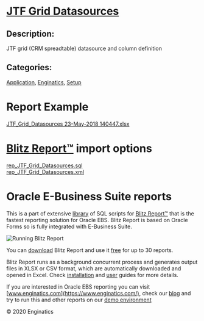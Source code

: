 # [JTF Grid Datasources](https://www.enginatics.com/reports/jtf-grid-datasources)
## Description: 
JTF grid (CRM spreadtable) datasource and column definition
## Categories: 
[Application](https://www.enginatics.com/library/?pg=1&category[]=Application), [Enginatics](https://www.enginatics.com/library/?pg=1&category[]=Enginatics), [Setup](https://www.enginatics.com/library/?pg=1&category[]=Setup)
# Report Example
[JTF_Grid_Datasources 23-May-2018 140447.xlsx](https://www.enginatics.com/example/jtf-grid-datasources)
# [Blitz Report™](https://www.enginatics.com/blitz-report) import options
[rep_JTF_Grid_Datasources.sql](https://www.enginatics.com/export/jtf-grid-datasources)\
[rep_JTF_Grid_Datasources.xml](https://www.enginatics.com/xml/jtf-grid-datasources)
# Oracle E-Business Suite reports

This is a part of extensive [library](https://www.enginatics.com/library/) of SQL scripts for [Blitz Report™](https://www.enginatics.com/blitz-report/) that is the fastest reporting solution for Oracle EBS. Blitz Report is based on Oracle Forms so is fully integrated with E-Business Suite. 

![Running Blitz Report](https://www.enginatics.com/wp-content/uploads/2018/01/Running-blitz-report.png) 

You can [download](https://www.enginatics.com/download/) Blitz Report and use it [free](https://www.enginatics.com/pricing/) for up to 30 reports. 

Blitz Report runs as a background concurrent process and generates output files in XLSX or CSV format, which are automatically downloaded and opened in Excel. Check [installation](https://www.enginatics.com/installation-guide/) and [user](https://www.enginatics.com/user-guide/) guides for more details.

If you are interested in Oracle EBS reporting you can visit [www.enginatics.com](https://www.enginatics.com/), check our [blog](https://www.enginatics.com/blog) and try to run this and other reports on our [demo environment](http://demo.enginatics.com/)

© 2020 Enginatics